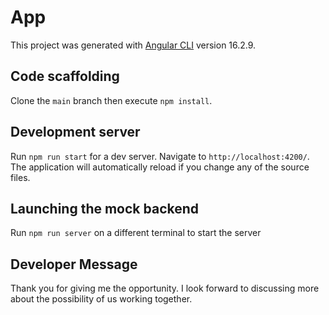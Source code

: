   # App
  
  This project was generated with [Angular CLI](https://github.com/angular/angular-cli) version 16.2.9. 

## Code scaffolding

 Clone the `main` branch then execute `npm install`.

## Development server
  
  Run `npm run start` for a dev server. Navigate to `http://localhost:4200/`. The application will automatically reload if you change any of the source files.
  
  ## Launching the mock backend
  Run `npm run server` on a different terminal to start the server
  
 
  ## Developer Message
  
  Thank you for giving me the opportunity. I look forward to discussing more about the possibility of us working together.
  
